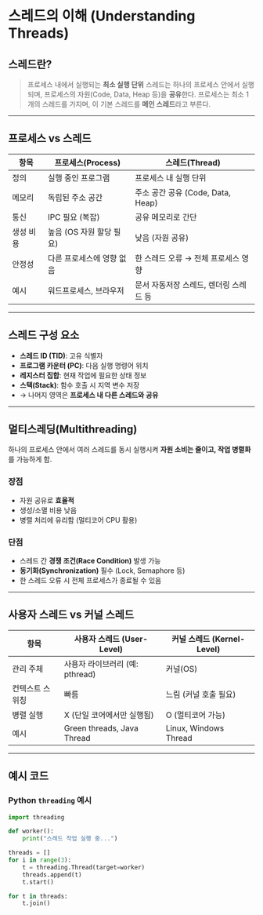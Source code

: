 # 스레드의 이해 (Understanding Threads)

## 스레드란?

> 프로세스 내에서 실행되는 **최소 실행 단위**
스레드는 하나의 프로세스 안에서 실행되며, 프로세스의 자원(Code, Data, Heap 등)을 **공유**한다.
프로세스는 최소 1개의 스레드를 가지며, 이 기본 스레드를 **메인 스레드**라고 부른다.

---

## 프로세스 vs 스레드

| 항목 | 프로세스(Process) | 스레드(Thread) |
|------|--------------------|----------------|
| 정의 | 실행 중인 프로그램 | 프로세스 내 실행 단위 |
| 메모리 | 독립된 주소 공간 | 주소 공간 공유 (Code, Data, Heap) |
| 통신 | IPC 필요 (복잡) | 공유 메모리로 간단 |
| 생성 비용 | 높음 (OS 자원 할당 필요) | 낮음 (자원 공유) |
| 안정성 | 다른 프로세스에 영향 없음 | 한 스레드 오류 → 전체 프로세스 영향 |
| 예시 | 워드프로세스, 브라우저 | 문서 자동저장 스레드, 렌더링 스레드 등 |

---

## 스레드 구성 요소

- **스레드 ID (TID)**: 고유 식별자
- **프로그램 카운터 (PC)**: 다음 실행 명령어 위치
- **레지스터 집합**: 현재 작업에 필요한 상태 정보
- **스택(Stack)**: 함수 호출 시 지역 변수 저장
- → 나머지 영역은 **프로세스 내 다른 스레드와 공유**

---

## 멀티스레딩(Multithreading)

하나의 프로세스 안에서 여러 스레드를 동시 실행시켜
**자원 소비는 줄이고, 작업 병렬화**를 가능하게 함.

### 장점

- 자원 공유로 **효율적**
- 생성/소멸 비용 낮음
- 병렬 처리에 유리함 (멀티코어 CPU 활용)

### 단점

- 스레드 간 **경쟁 조건(Race Condition)** 발생 가능
- **동기화(Synchronization)** 필수 (Lock, Semaphore 등)
- 한 스레드 오류 시 전체 프로세스가 종료될 수 있음

---

## 사용자 스레드 vs 커널 스레드

| 항목 | 사용자 스레드 (User-Level) | 커널 스레드 (Kernel-Level) |
|------|-----------------------------|------------------------------|
| 관리 주체 | 사용자 라이브러리 (예: pthread) | 커널(OS) |
| 컨텍스트 스위칭 | 빠름 | 느림 (커널 호출 필요) |
| 병렬 실행 | X (단일 코어에서만 실행됨) | O (멀티코어 가능) |
| 예시 | Green threads, Java Thread | Linux, Windows Thread |

---

## 예시 코드

### Python `threading` 예시

```python
import threading

def worker():
    print("스레드 작업 실행 중...")

threads = []
for i in range(3):
    t = threading.Thread(target=worker)
    threads.append(t)
    t.start()

for t in threads:
    t.join()
